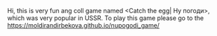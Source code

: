 Hi, this is very fun ang coll game named <Catch the egg| Ну погоди>, which was very popular in USSR. To play this game please go to the https://moldirandirbekova.github.io/nupogodi_game/

